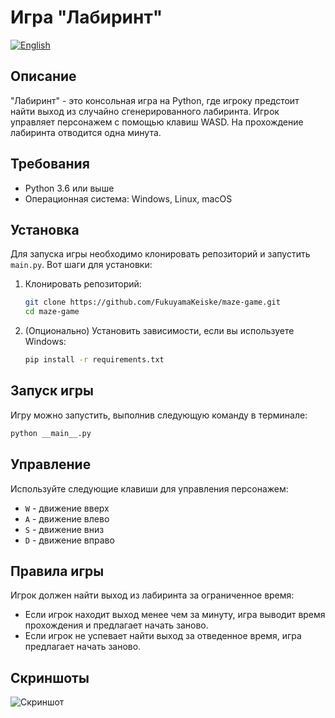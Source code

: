 # Игра "Лабиринт"

[![English](https://img.shields.io/badge/lang-English-blue)](README_EN.md)

## Описание

"Лабиринт" - это консольная игра на Python, где игроку предстоит найти выход из случайно сгенерированного лабиринта. Игрок управляет персонажем с помощью клавиш WASD. На прохождение лабиринта отводится одна минута.

## Требования

- Python 3.6 или выше
- Операционная система: Windows, Linux, macOS

## Установка

Для запуска игры необходимо клонировать репозиторий и запустить `main.py`. Вот шаги для установки:

1. Клонировать репозиторий:
   ```sh
   git clone https://github.com/FukuyamaKeiske/maze-game.git
   cd maze-game
   ```

2. (Опционально) Установить зависимости, если вы используете Windows:
   ```sh
   pip install -r requirements.txt
   ```

## Запуск игры

Игру можно запустить, выполнив следующую команду в терминале:

```sh
python __main__.py
```

## Управление

Используйте следующие клавиши для управления персонажем:

- `W` - движение вверх
- `A` - движение влево
- `S` - движение вниз
- `D` - движение вправо

## Правила игры

Игрок должен найти выход из лабиринта за ограниченное время:

- Если игрок находит выход менее чем за минуту, игра выводит время прохождения и предлагает начать заново.
- Если игрок не успевает найти выход за отведенное время, игра предлагает начать заново.

## Скриншоты

![Скриншот](https://github.com/user-attachments/assets/0a1ac12d-2da2-4a57-993c-6c749427c117)
